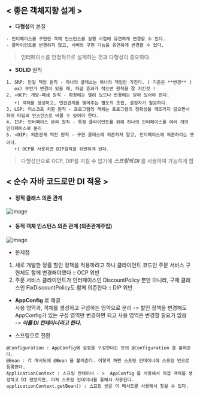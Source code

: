 ## < 좋은 객체지향 설계 >

* **다형성**의 본질 
```
- 인터페이스를 구현한 객체 인스턴스를 실행 시점에 유연하게 변경할 수 있다.
- 클라이언트를 변경하지 않고, 서버의 구현 기능을 유연하게 변경할 수 있다.
```
> 인터페이스를 안정적으로 설계하는 것과 다형성이 중요하다.



- **SOLID** 원칙
```
1. SRP: 단일 책임 원칙 - 하나의 클래스는 하나의 책임만 가진다. ( 기준은 **변경** )
   ex) 무언가 변경이 있을 때, 파급 효과가 적으면 원칙을 잘 지킨것 ! 
2. ⭐️OCP: 개방-폐쇄 원칙 - 확장에는 열려 있으나 변경에는 닫혀 있어야 한다.
   +) 객체를 생성하고, 연관관계를 맺어주는 별도의 조립, 설정자가 필요하다. 
3. LSP: 리스코프 치환 원칙 - 프로그램의 객체는 프로그램의 정확성을 깨뜨리지 않으면서 하위 타입의 인스턴스로 바꿀 수 있어야 한다.
4. ISP: 인터페이스 분리 원칙 - 특정 클라이언트를 위해 하나의 인터페이스를 여러 개의 인터페이스로 분리
5. ⭐️DIP: 의존관계 역전 원칙 - 구현 클래스에 의존하지 말고, 인터페이스에 의존하라는 뜻이다.
   +) OCP를 사용하면 DIP원칙을 위반하게 된다.
```
> 다형성만으로 OCP, DIP를 지킬 수 없기에 **_스프링의 DI_** 를 사용하여 가능하게 함


## < 순수 자바 코드로만 DI 적용 >

- #### 정적 클래스 의존 관계
![image](https://user-images.githubusercontent.com/60590737/157240208-7007b1f6-b15a-4331-b8cc-60b3655d881a.png)

- #### 동적 객체 인스턴스 의존 관계 (**의존관계주입**)
![image](https://user-images.githubusercontent.com/60590737/157240414-42f25784-df80-40b9-9f71-c11d825d8a6a.png)

- 문제점   
1. 새로 개발한 정률 할인 정책을 적용하려고 하니 클라이언트 코드인 주문 서비스 구현체도 함께 변경해야했다 :: OCP 위반    
2. 주문 서비스 클라이언트가 인터페이스인 DiscountPolicy 뿐만 아니라, 구체 클래스인 FixDiscountPolicy도 함께 의존한다 :: DIP 위반    

- **AppConfig** 로 해결       
사용 영역과, 객체를 생성하고 구성하는 영역으로 분리 -> 할인 정책을 변경해도 AppConfig가 있는 구성 영역만 변경하면 되고 사용 영역은 변경할 필요가 없음            
-> **_이를 DI 컨테이너라고 한다._**     

- 스프링으로 전환    
```
@Configuration : AppConfig에 설정을 구성한다는 뜻의 @Configuration 을 붙여준다.    
@Bean : 각 메서드에 @Bean 을 붙여준다. 이렇게 하면 스프링 컨테이너에 스프링 빈으로 등록한다.    
ApplicationContext : 스프링 컨테이너 - >  AppConfig 를 사용해서 직접 객체를 생성하고 DI 했었지만, 이제 스프링 컨테이너를 통해서 사용한다.    
applicationContext.getBean() : 스프링 빈은 이 메서드를 사용해서 찾을 수 있다.    
```


                 
